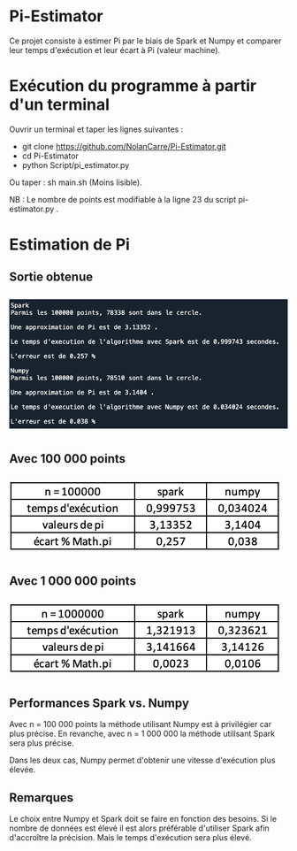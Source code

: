 # Pi-Estimator
Ce projet consiste à estimer Pi par le biais de Spark et Numpy et comparer leur temps d'exécution et leur écart à Pi (valeur machine).

# Exécution du programme à partir d'un terminal
  Ouvrir un terminal et taper les lignes suivantes :
 - git clone https://github.com/NolanCarre/Pi-Estimator.git 
 - cd Pi-Estimator 
 - python Script/pi_estimator.py 
 
 Ou taper : sh main.sh (Moins lisible).
 
 NB : Le nombre de points est modifiable à la ligne 23 du script pi-estimator.py .
 
# Estimation de Pi
## Sortie obtenue
<img src="Output/Capture_output_spider.png" 
  style="float: center; margin-right: 10px; margin-top: 10px; margin-bottom: 10px;" />
  
## Avec 100 000 points
<img src="Output/tab_100000.png" 
  style="float: center; margin-right: 10px; margin-top: 10px; margin-bottom: 10px;" />

## Avec 1 000 000 points
<img src="Output/tab_1000000.png" 
  style="float: center; margin-right: 10px; margin-top: 10px; margin-bottom: 10px;" />
  
## Performances Spark vs. Numpy
Avec n = 100 000 points la méthode utilisant Numpy est à privilégier car plus précise.
En revanche, avec n = 1 000 000 la méthode utilisant Spark sera plus précise.

Dans les deux cas, Numpy permet d'obtenir une vitesse d'exécution plus élevée.

## Remarques
Le choix entre Numpy et Spark doit se faire en fonction des besoins. Si le nombre de données est élevé il est alors préférable d'utiliser Spark afin d'accroître la précision. Mais le temps d'exécution sera plus élevé.
